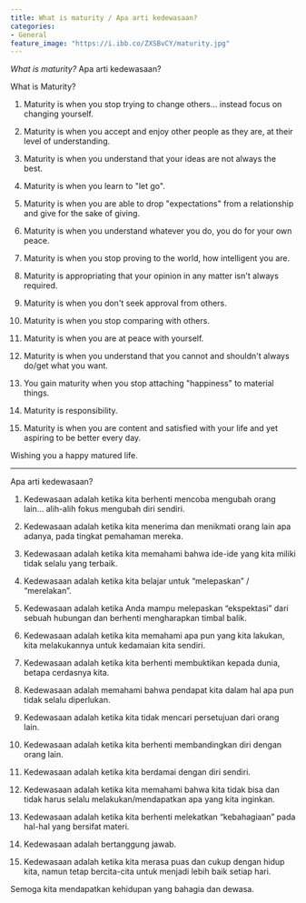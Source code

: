 ```yaml
---
title: What is maturity / Apa arti kedewasaan?
categories:
- General
feature_image: "https://i.ibb.co/ZXSBvCY/maturity.jpg"
--- 
```


_What is maturity?_
Apa arti kedewasaan?

<!-- more -->

 What is Maturity?

1.  Maturity is when you stop trying to change others… instead focus on changing yourself.
    
2.  Maturity is when you accept and enjoy other people as they are, at their level of understanding.
    
3.  Maturity is when you understand that your ideas are not always the best.
    
4.  Maturity is when you learn to "let go".
    
5.  Maturity is when you are able to drop "expectations" from a relationship and give for the sake of giving.
    
6.  Maturity is when you understand whatever you do, you do for your own peace.
    
7.  Maturity is when you stop proving to the world, how intelligent you are.
    
8.  Maturity is appropriating that your opinion in any matter isn't always required.
    
9.  Maturity is when you don't seek approval from others.
    
10.  Maturity is when you stop comparing with others.
    
11.  Maturity is when you are at peace with yourself.
    
12.  Maturity is when you understand that you cannot and shouldn't always do/get what you want.
    
13.  You gain maturity when you stop attaching "happiness" to material things.
    
14.  Maturity is responsibility.
    
15.  Maturity is when you are content and satisfied with your life and yet aspiring to be better every day.
    
Wishing you a happy matured life.

* * *

Apa arti kedewasaan?

1.  Kedewasaan adalah ketika kita berhenti mencoba mengubah orang lain… alih-alih fokus mengubah diri sendiri.
    
2.  Kedewasaan adalah ketika kita menerima dan menikmati orang lain apa adanya, pada tingkat pemahaman mereka.
    
3.  Kedewasaan adalah ketika kita memahami bahwa ide-ide yang kita miliki tidak selalu yang terbaik.
    
4.  Kedewasaan adalah ketika kita belajar untuk “melepaskan” / “merelakan”.
    
5.  Kedewasaan adalah ketika Anda mampu melepaskan “ekspektasi” dari sebuah hubungan dan berhenti mengharapkan timbal balik.
    
6.  Kedewasaan adalah ketika kita memahami apa pun yang kita lakukan, kita melakukannya untuk kedamaian kita sendiri.
    
7.  Kedewasaan adalah ketika kita berhenti membuktikan kepada dunia, betapa cerdasnya kita.
    
8.  Kedewasaan adalah memahami bahwa pendapat kita dalam hal apa pun tidak selalu diperlukan.
    
9.  Kedewasaan adalah ketika kita tidak mencari persetujuan dari orang lain.
    
10.  Kedewasaan adalah ketika kita berhenti membandingkan diri dengan orang lain.
    
11.  Kedewasaan adalah ketika kita berdamai dengan diri sendiri.
    
12.  Kedewasaan adalah ketika kita memahami bahwa kita tidak bisa dan tidak harus selalu melakukan/mendapatkan apa yang kita inginkan.
    
13.  Kedewasaan adalah ketika kita berhenti melekatkan “kebahagiaan” pada hal-hal yang bersifat materi.
    
14.  Kedewasaan adalah bertanggung jawab.
    
15.  Kedewasaan adalah ketika kita merasa puas dan cukup dengan hidup kita, namun tetap bercita-cita untuk menjadi lebih baik setiap hari.

Semoga kita mendapatkan kehidupan yang bahagia dan dewasa.